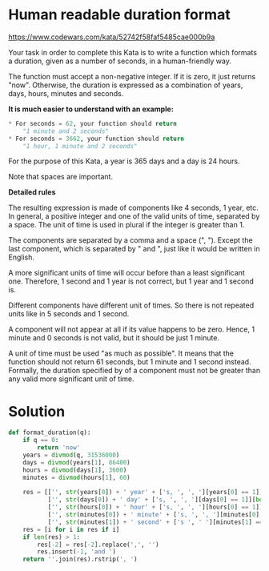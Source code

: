 # Human readable duration format

https://www.codewars.com/kata/52742f58faf5485cae000b9a

Your task in order to complete this Kata is to write a function which formats a duration, given as a number of seconds,
in a human-friendly way.

The function must accept a non-negative integer. If it is zero, it just returns "now". Otherwise, the duration is
expressed as a combination of years, days, hours, minutes and seconds.

**It is much easier to understand with an example:**

```python
* For seconds = 62, your function should return 
    "1 minute and 2 seconds"
* For seconds = 3662, your function should return
    "1 hour, 1 minute and 2 seconds"
```

For the purpose of this Kata, a year is 365 days and a day is 24 hours.

Note that spaces are important.

**Detailed rules**

The resulting expression is made of components like 4 seconds, 1 year, etc. In general, a positive integer and one of
the valid units of time, separated by a space. The unit of time is used in plural if the integer is greater than 1.

The components are separated by a comma and a space (", "). Except the last component, which is separated by " and ",
just like it would be written in English.

A more significant units of time will occur before than a least significant one. Therefore, 1 second and 1 year is not
correct, but 1 year and 1 second is.

Different components have different unit of times. So there is not repeated units like in 5 seconds and 1 second.

A component will not appear at all if its value happens to be zero. Hence, 1 minute and 0 seconds is not valid, but it
should be just 1 minute.

A unit of time must be used "as much as possible". It means that the function should not return 61 seconds, but 1 minute
and 1 second instead. Formally, the duration specified by of a component must not be greater than any valid more
significant unit of time.

# Solution

```python
def format_duration(q):
    if q == 0:
        return 'now'
    years = divmod(q, 31536000)
    days = divmod(years[1], 86400)
    hours = divmod(days[1], 3600)
    minutes = divmod(hours[1], 60)
    
    res = [['', str(years[0]) + ' year' + ['s, ', ', '][years[0] == 1]][bool(years[0])],
           ['', str(days[0]) + ' day' + ['s, ', ', '][days[0] == 1]][bool(days[0])],
           ['', str(hours[0]) + ' hour' + ['s, ', ', '][hours[0] == 1]][bool(hours[0])],
           ['', str(minutes[0]) + ' minute' + ['s, ', ', '][minutes[0] == 1]][bool(minutes[0])],
           ['', str(minutes[1]) + ' second' + ['s ', ' '][minutes[1] == 1]][bool(minutes[1])]]
    res = [i for i in res if i]
    if len(res) > 1:
        res[-2] = res[-2].replace(',', '')
        res.insert(-1, 'and ')
    return ''.join(res).rstrip(', ')
```